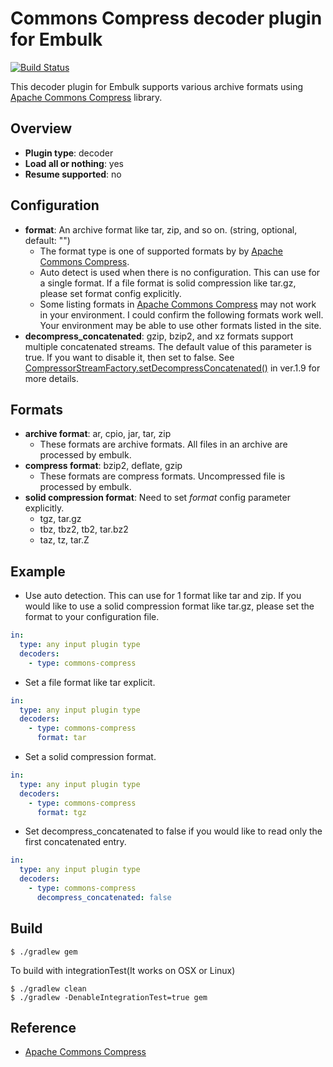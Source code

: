 # Commons Compress decoder plugin for Embulk

[![Build Status](https://travis-ci.org/hata/embulk-decoder-commons-compress.svg)](https://travis-ci.org/hata/embulk-decoder-commons-compress)


This decoder plugin for Embulk supports various archive formats using [Apache Commons Compress](http://commons.apache.org/proper/commons-compress/) library.

## Overview

* **Plugin type**: decoder
* **Load all or nothing**: yes
* **Resume supported**: no

## Configuration

- **format**: An archive format like tar, zip, and so on. (string, optional, default: "")
  - The format type is one of supported formats by by [Apache Commons Compress](http://commons.apache.org/proper/commons-compress/).
  - Auto detect is used when there is no configuration. This can use for a single format. If a file format is solid compression like tar.gz, please set format config explicitly.
  - Some listing formats in [Apache Commons Compress](http://commons.apache.org/proper/commons-compress/) may not work in your environment. I could confirm the following formats work well. Your environment may be able to use other formats listed in the site.
- **decompress_concatenated**: gzip, bzip2, and xz formats support multiple concatenated streams. The default value of this parameter is true. If you want to disable it, then set to false. See [CompressorStreamFactory.setDecompressConcatenated()](https://commons.apache.org/proper/commons-compress/apidocs/org/apache/commons/compress/compressors/CompressorStreamFactory.html#setDecompressConcatenated(boolean)) in ver.1.9 for more details.

## Formats

- **archive format**: ar, cpio, jar, tar, zip
  - These formats are archive formats. All files in an archive are processed by embulk.
- **compress format**: bzip2, deflate, gzip
  - These formats are compress formats. Uncompressed file is processed by embulk.
- **solid compression format**: Need to set *format* config parameter explicitly.
  - tgz, tar.gz
  - tbz, tbz2, tb2, tar.bz2
  - taz, tz, tar.Z


## Example

- Use auto detection. This can use for 1 format like tar and zip. If you would like to use a solid compression format like tar.gz, please set the format to your configuration file.

```yaml
in:
  type: any input plugin type
  decoders:
    - type: commons-compress
```

- Set a file format like tar explicit.

```yaml
in:
  type: any input plugin type
  decoders:
    - type: commons-compress
      format: tar
```

- Set a solid compression format.

```yaml
in:
  type: any input plugin type
  decoders:
    - type: commons-compress
      format: tgz
```

- Set decompress_concatenated to false if you would like to read only the first concatenated entry.

```yaml
in:
  type: any input plugin type
  decoders:
    - type: commons-compress
      decompress_concatenated: false
```



## Build

```
$ ./gradlew gem
```

To build with integrationTest(It works on OSX or Linux)
```
$ ./gradlew clean
$ ./gradlew -DenableIntegrationTest=true gem
```

## Reference

- [Apache Commons Compress](http://commons.apache.org/proper/commons-compress/)


